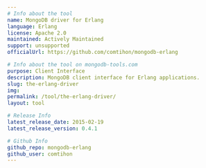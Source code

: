 ```yaml
---
# Info about the tool
name: MongoDB driver for Erlang
language: Erlang
license: Apache 2.0
maintained: Actively Maintained
support: unsupported
officialUrl: https://github.com/comtihon/mongodb-erlang

# Info about the tool on mongodb-tools.com
purpose: Client Interface
description: MongoDB client interface for Erlang applications.
slug: the-erlang-driver
img: 
permalink: /tool/the-erlang-driver/
layout: tool

# Release Info
latest_release_date: 2015-02-19
latest_release_version: 0.4.1

# Github Info
github_repo: mongodb-erlang
github_user: comtihon
---
```

